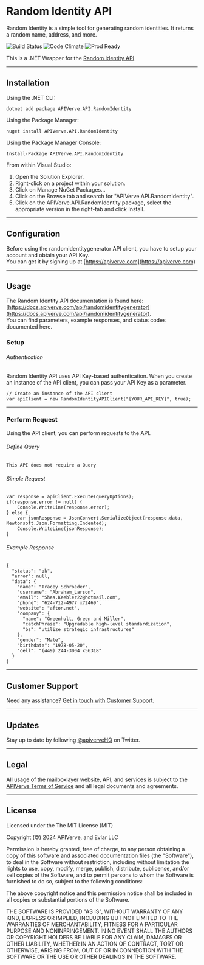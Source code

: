 Random Identity API
============

Random Identity is a simple tool for generating random identities. It returns a random name, address, and more.

![Build Status](https://img.shields.io/badge/build-passing-green)
![Code Climate](https://img.shields.io/badge/maintainability-B-purple)
![Prod Ready](https://img.shields.io/badge/production-ready-blue)

This is a .NET Wrapper for the [Random Identity API](https://apiverve.com/marketplace/api/randomidentitygenerator)

---

## Installation

Using the .NET CLI:
```
dotnet add package APIVerve.API.RandomIdentity
```

Using the Package Manager:
```
nuget install APIVerve.API.RandomIdentity
```

Using the Package Manager Console:
```
Install-Package APIVerve.API.RandomIdentity
```

From within Visual Studio:

1. Open the Solution Explorer.
2. Right-click on a project within your solution.
3. Click on Manage NuGet Packages...
4. Click on the Browse tab and search for "APIVerve.API.RandomIdentity".
5. Click on the APIVerve.API.RandomIdentity package, select the appropriate version in the right-tab and click Install.


---

## Configuration

Before using the randomidentitygenerator API client, you have to setup your account and obtain your API Key.  
You can get it by signing up at [https://apiverve.com](https://apiverve.com)

---

## Usage

The Random Identity API documentation is found here: [https://docs.apiverve.com/api/randomidentitygenerator](https://docs.apiverve.com/api/randomidentitygenerator).  
You can find parameters, example responses, and status codes documented here.

### Setup

###### Authentication
Random Identity API uses API Key-based authentication. When you create an instance of the API client, you can pass your API Key as a parameter.

```
// Create an instance of the API client
var apiClient = new RandomIdentityAPIClient("[YOUR_API_KEY]", true);
```

---


### Perform Request
Using the API client, you can perform requests to the API.

###### Define Query

```
This API does not require a Query
```

###### Simple Request

```
var response = apiClient.Execute(queryOptions);
if(response.error != null) {
	Console.WriteLine(response.error);
} else {
    var jsonResponse = JsonConvert.SerializeObject(response.data, Newtonsoft.Json.Formatting.Indented);
    Console.WriteLine(jsonResponse);
}
```

###### Example Response

```
{
  "status": "ok",
  "error": null,
  "data": {
    "name": "Tracey Schroeder",
    "username": "Abraham_Larson",
    "email": "Shea.Keebler22@hotmail.com",
    "phone": "624-712-4977 x72469",
    "website": "afton.net",
    "company": {
      "name": "Greenholt, Green and Miller",
      "catchPhrase": "Upgradable high-level standardization",
      "bs": "utilize strategic infrastructures"
    },
    "gender": "Male",
    "birthdate": "1978-05-20",
    "cell": "(449) 244-3004 x56318"
  }
}
```

---

## Customer Support

Need any assistance? [Get in touch with Customer Support](https://apiverve.com/contact).

---

## Updates
Stay up to date by following [@apiverveHQ](https://twitter.com/apiverveHQ) on Twitter.

---

## Legal

All usage of the mailboxlayer website, API, and services is subject to the [APIVerve Terms of Service](https://apiverve.com/terms) and all legal documents and agreements.

---

## License
Licensed under the The MIT License (MIT)

Copyright (&copy;) 2024 APIVerve, and Evlar LLC

Permission is hereby granted, free of charge, to any person obtaining a copy of this software and associated documentation files (the "Software"), to deal in the Software without restriction, including without limitation the rights to use, copy, modify, merge, publish, distribute, sublicense, and/or sell copies of the Software, and to permit persons to whom the Software is furnished to do so, subject to the following conditions:

The above copyright notice and this permission notice shall be included in all copies or substantial portions of the Software.

THE SOFTWARE IS PROVIDED "AS IS", WITHOUT WARRANTY OF ANY KIND, EXPRESS OR IMPLIED, INCLUDING BUT NOT LIMITED TO THE WARRANTIES OF MERCHANTABILITY, FITNESS FOR A PARTICULAR PURPOSE AND NONINFRINGEMENT. IN NO EVENT SHALL THE AUTHORS OR COPYRIGHT HOLDERS BE LIABLE FOR ANY CLAIM, DAMAGES OR OTHER LIABILITY, WHETHER IN AN ACTION OF CONTRACT, TORT OR OTHERWISE, ARISING FROM, OUT OF OR IN CONNECTION WITH THE SOFTWARE OR THE USE OR OTHER DEALINGS IN THE SOFTWARE.